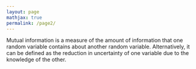 ```yaml
---
layout: page
mathjax: true
permalink: /page2/
---
```


Mutual information is a measure of the amount of information that one random variable contains about another random variable. Alternatively, it can be defined as the reduction in uncertainty of one variable due to the knowledge of the other. 
